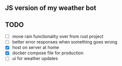 ## JS version of my weather bot

## TODO

- [ ] move rain functionality over from rust project
- [ ] better error responses when something goes wrong
- [x] host on server at home
- [x] docker compose file for production
- [ ] ui for weather updates